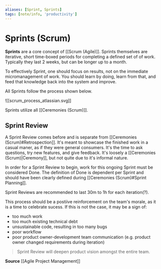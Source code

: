 ```yaml
---
aliases: [Sprint, Sprints]
tags: [note/info, 'productivity']
---
```

# Sprints (Scrum)
**Sprints** are a core concept of [[Scrum (Agile)]]. Sprints themselves are iterative, short time-boxed periods for completing a defined set of of work. Typically they last 2 weeks, but can be longer up to a month. 

To effectively Sprint, one should focus on results, not on the immediate micromanagement of work. You should learn by doing, learn from that, and feed that knowledge back into the system and improve.

All Sprints follow the process shown below.

![[scrum_process_atlassian.svg]]

Sprints utilize all [[Ceremonies (Scrum)]].

## Sprint Review
A Sprint Review comes before and is separate from [[Ceremonies (Scrum)#Retrospection]]. It's meant to showcase the finished work in a casual maner, as if they were general consumers. It's the time to ask questions, try new features, and give feedback. It's loosely a [[Ceremonies (Scrum)|Ceremony]], but not quite due to it's informal nature.

In order for a Sprint Review to begin, work for this ongoing Sprint must be considered Done. The definition of Done is dependent per Sprint and should have been clearly defined during [[Ceremonies (Scrum)#Sprint Planning]].

Sprint Reviews are recommended to last 30m to 1h for each iteration(?).

This process should be a postiive reinforcement on the team's morale, as it is a time to celebrate sucess. If this is not the case, it may be a sign of:
- too much work
- too much existing technical debt
- unsustainable code, resulting in too many bugs
- poor workflow
- poor product owner-development team communication (e.g. product owner changed requirements during iteration)

> Sprint Review will deepen product vision amongst the entire team.

**Source**
[[Agile Project Management]]
